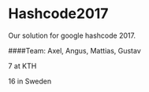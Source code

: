# Hashcode2017

Our solution for google hashcode 2017.

####Team: Axel, Angus, Mattias, Gustav

7 at KTH

16 in Sweden
